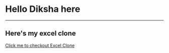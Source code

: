 # Hello Diksha here

---

## Here's my excel clone

[Click me to checkout Excel Clone](https://deekshagg.github.io/excelclone/)
